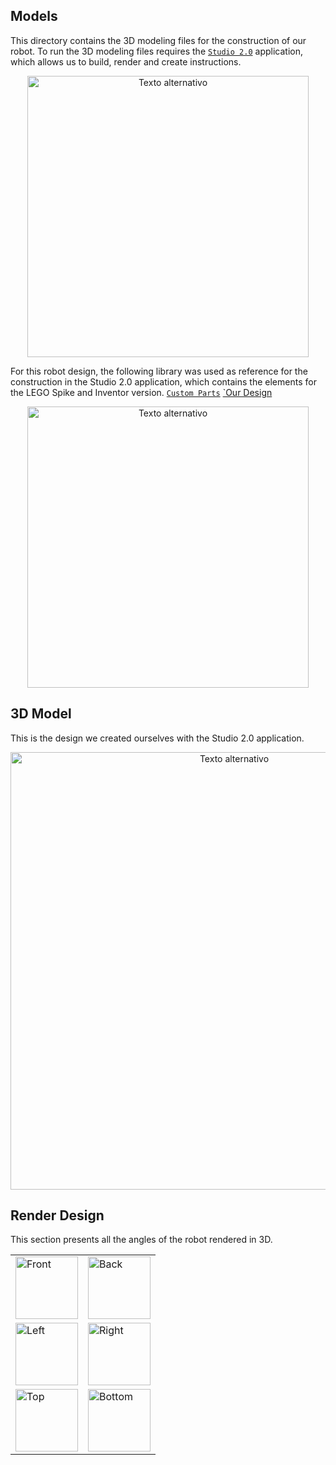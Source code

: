 ## Models
This directory contains the 3D modeling files for the construction of our robot.  To run the 3D modeling files requires the [`Studio 2.0`](https://www.bricklink.com/v3/studio/download.page) application, which allows us to build, render and create instructions.

<div style="text-align: center;">
  <img src="https://github.com/csvprobotica/RoSGhost/blob/main/models/Studio2.0.png" alt="Texto alternativo" width="450"/>
</div>

For this robot design, the following library was used as reference for the construction in the Studio 2.0 application, which contains the elements for the LEGO Spike and Inventor version. [`Custom Parts`](https://github.com/csvprobotica/RoSGhost/blob/main/models/CustomParts.rar) [`Our Design](https://github.com/csvprobotica/RoSGhost/blob/main/models/3D_MODEL_ROSGHOST.io)

<div style="text-align: center;">
  <img src="https://github.com/csvprobotica/RoSGhost/blob/main/models/CustomParts.png" alt="Texto alternativo" width="450"/>
</div>


## 3D Model
This is the design we created ourselves with the Studio 2.0 application.

<div style="text-align: center;">
  <img src="https://github.com/csvprobotica/RoSGhost/blob/main/models/3D_Model_View.jpg" alt="Texto alternativo" width="700"/>
</div>

## Render Design
This section presents all the angles of the robot rendered in 3D.

<table>
  <tr>
    <td><img src="https://github.com/csvprobotica/RoSGhost/blob/main/models/v3/Front.jpg" alt="Front" width="100"/></td>
    <td><img src="https://github.com/csvprobotica/RoSGhost/blob/main/models/v3/Back.jpg" alt="Back" width="100"/></td>
  </tr>
  <tr>
    <td><img src="https://github.com/csvprobotica/RoSGhost/blob/main/models/v3/Left.jpg" alt="Left" width="100"/></td>
    <td><img src="https://github.com/csvprobotica/RoSGhost/blob/main/models/v3/Right.jpg" alt="Right" width="100"/></td>
  </tr>
  <tr>
    <td><img src="https://github.com/csvprobotica/RoSGhost/blob/main/models/v3/Top.jpg" alt="Top" width="100"/></td>
    <td><img src="https://github.com/csvprobotica/RoSGhost/blob/main/models/v3/Bottom.jpg" alt="Bottom" width="100"/></td>
  </tr>
</table>

